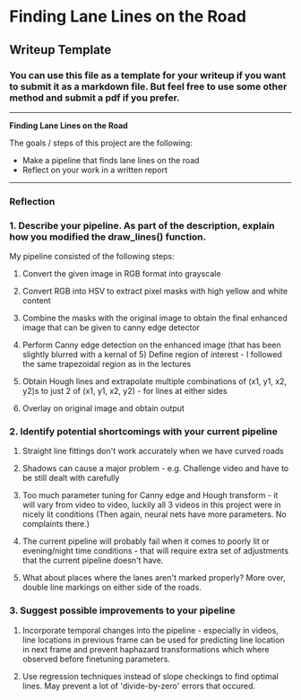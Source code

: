 # **Finding Lane Lines on the Road** 

## Writeup Template

### You can use this file as a template for your writeup if you want to submit it as a markdown file. But feel free to use some other method and submit a pdf if you prefer.

---

**Finding Lane Lines on the Road**

The goals / steps of this project are the following:
* Make a pipeline that finds lane lines on the road
* Reflect on your work in a written report

---

### Reflection

### 1. Describe your pipeline. As part of the description, explain how you modified the draw_lines() function.

My pipeline consisted of the following steps: 

1) Convert the given image in RGB format into grayscale

2) Convert RGB into HSV to extract pixel masks with high yellow and white content

3) Combine the masks with the original image to obtain the final enhanced image that can be given to canny edge detector 

4) Perform Canny edge detection on the enhanced image (that has been slightly blurred with a kernal of 5) 
   Define region of interest - I followed the same trapezoidal region as in the lectures

5) Obtain Hough lines and extrapolate multiple combinations of (x1, y1, x2, y2)s to just 2 of (x1, y1, x2, y2) - for lines at either sides

6) Overlay on original image and obtain output

### 2. Identify potential shortcomings with your current pipeline

1) Straight line fittings don't work accurately when we have curved roads

2) Shadows can cause a major problem - e.g. Challenge video and have to be still dealt with carefully

3) Too much parameter tuning for Canny edge and Hough transform - it will vary from video to video, luckily all 3 videos in this project were in nicely lit conditions (Then again, neural nets have more parameters. No complaints there.) 

4) The current pipeline will probably fail when it comes to poorly lit or evening/night time conditions - that will require extra set of adjustments that the current pipeline doesn't have. 

5) What about places where the lanes aren't marked properly? More over, double line markings on either side of the roads. 

### 3. Suggest possible improvements to your pipeline

1) Incorporate temporal changes into the pipeline - especially in videos, line locations in previous frame can be used for predicting line location in next frame and prevent haphazard transformations which where observed before finetuning parameters. 

2) Use regression techniques instead of slope checkings to find optimal lines. May prevent a lot of 'divide-by-zero' errors that occured. 
